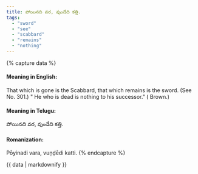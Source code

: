 ```yaml
---
title: పోయినది వర, వుండేది కత్తి.
tags:
  - "sword"
  - "see"
  - "scabbard"
  - "remains"
  - "nothing"
---
```


{% capture data %}
#### Meaning in English:
That which is gone is the Scabbard, that which remains is the sword.
(See No. 301.)
" He who is dead is nothing to his successor." ( Brown.)

#### Meaning in Telugu:
పోయినది వర, వుండేది కత్తి.

#### Romanization:
Pōyinadi vara, vuṇḍēdi katti.
{% endcapture %}

{{ data | markdownify }}

